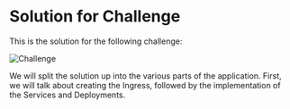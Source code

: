 # Solution for Challenge

This is the solution for the following challenge:

![Challenge](../../img/challenge.png?raw=true "Challenge")

We will split the solution up into the various parts of the application. First, we will talk about creating the Ingress, followed by the implementation of the Services and Deployments.


```

```

